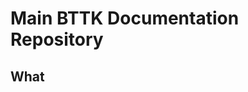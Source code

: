 # Main BTTK Documentation Repository
## What 
<!--stackedit_data:
eyJoaXN0b3J5IjpbMTc1Nzk3OTYxN119
-->